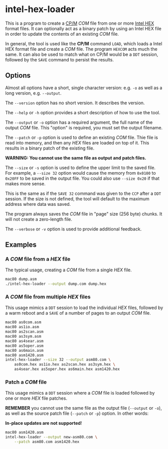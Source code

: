 # intel-hex-loader

This is a program to create a [CP/M](https://en.wikipedia.org/wiki/CP/M)
*COM* file from one or more
[Intel HEX](https://en.wikipedia.org/wiki/Intel_HEX) format files.
It can optionally act as a binary patch by using an Intel HEX file in order
to update the contents of an existing *COM* file.

In general, the tool is used like the **CP/M** command `LOAD`, which
loads a Intel HEX format file and create a *COM* file.
The program `HEXCOM` acts much the same.
It can also be used to match what on CP/M would be a `DDT` session,
followed by the `SAVE` command to persist the results.

## Options

Almost all options have a short, single character version: e.g. `-o` as
well as a long version, e.g. `--output`.

The `--version` option has no short version. It describes the version.

The `--help` or `-h` option provides a short description of how to use the tool.

The `--output` or `-o` option has a required argument,
the full name of the output *COM* file.
This "option" is required, you must set the output filename.

The `--patch` or `-p` option is used to define an existing *COM* file.
Thie file is read into memory, and then any *HEX* files are loaded on top
of it. This results in a binary patch of the existing file.

**WARNING: You cannot use the same file as output and patch files.**

The `--size` or `-s` option is used to define the upper limit to the
saved file. For example, a `--size 32` option would cause the memory
from `0x0100` to `0x20FF` to be saved in the output file. You could also
use `--size 0x20` if that makes more sense.

This is the same
as if the `SAVE 32` command was given to the `CCP` after a `DDT` session.
If the size is not defined, the tool will default to the maximum address
where data was saved.

The program always saves the *COM* file in "page" size (256 byte) chunks.
It will not create a zero-length file.

The `--verbose` or `-v` option is used to provide additional feedback.


## Examples

### A *COM* file from a *HEX* file

The typical usage, creating a *COM* file from a single *HEX* file.


```bash
mac80 dump.asm
./intel-hex-loader --output dump.com dump.hex
```

### A *COM* file from multiple *HEX* files

This usage mimics a `DDT` session to load the individual *HEX* files, followed by a warm reboot and a `SAVE` of a number of pages to an output *COM* file.

```bash
mac80 as0com.asm
mac80 as1io.asm
mac80 as2scan.asm
mac80 as3sym.asm
mac80 as4sear.asm
mac80 as5oper.asm
mac80 as6main.asm
mac80 asm1420.asm
intel-hex-loader --size 32 --output asm80.com \
    as0com.hex as1io.hex as2scan.hex as3sym.hex \
    as4sear.hex as5oper.hex as6main.hex asm1420.hex
```

### Patch a *COM* file

This usage mimics a `DDT` session where a *COM* file is loaded followed by one or more *HEX* file patches.

**REMEMBER** you cannot use the same file as the output file (`--output` or `-o`),
as well as the source patch file (`--patch` or `-p`) option. In other words:

**In-place updates are not supported**!

```bash
mac80 asm1420.asm
intel-hex-loader --output new-asm80.com \
    --patch asm80.com asm1420.hex
```
